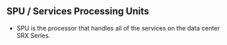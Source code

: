 ## SPU / Services Processing Units
- SPU is the processor that handles all of the services on the data center SRX Series.
